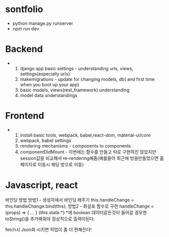 # sontfolio

- python manage.py runserver
- npm run dev

# Backend

- 1) django app basic settings - understanding urls, views, settings(especially urls)
  2) makemigrations - update for changing models, db( and first time when you boot up your app)
  3) basic models, views(rest_framework) understanding
  4) model data understandings

# Frontend
- 1) install basic tools, webpack, babel,react-dom, material-ui/core
  2) webpack, babel settings
  3) rendering mechanisms - components to components
  4) componentDidMount - 이번에는 함수를 만들고 따로 구현하진 않았지만 session값을 비교해서 re-rendering해줌(예를들어 최근에 방을만들었으면 홈페이지로 이동시 해당 방으로 이동)


# Javascript, react
바인딩 방법
방법1 - 생성자에서 바인딩 해주기
this.handleChange = this.handleChange.bind(this);
방법2 - 화살표 함수로 구현
handleChange = (props) => {
  ...
}
{this.state.*} *에 boolean 데이터같은것이 들어갈 경우엔 toString()을 추가해줘야 정상적으로 출력이된다.

fetch시 Json화 시키면 작업이 좀 더 편해진다!